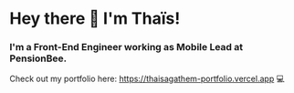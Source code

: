 # Hey there 👋 I'm Thaïs!

### I'm a Front-End Engineer working as Mobile Lead at PensionBee.

Check out my portfolio here: https://thaisagathem-portfolio.vercel.app 💻
